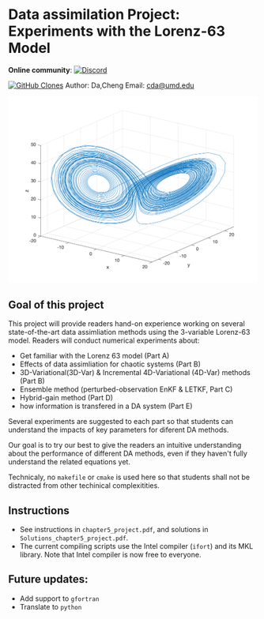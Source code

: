 # Data assimilation Project: Experiments with the Lorenz-63 Model
**Online community**: [![Discord](https://img.shields.io/discord/1129502879477141528?logo=Discord)](https://discord.gg/FdFFUy9Zcc)

[![GitHub Clones](https://img.shields.io/badge/dynamic/json?color=blue&label=Unique%20clone%20since%2009/13/2023&query=uniques&url=https://gist.githubusercontent.com/cd10kfsu/051e274b67a31213c141f10eee1fff30/raw/clone.json&logo=github)](https://github.com/MShawon/github-clone-count-badge)
Author: Da,Cheng     Email: cda@umd.edu

![banner](banner_l63.png)


## Goal of this project
This project will provide readers hand-on experience working on several state-of-the-art data assimliation methods using the 3-variable Lorenz-63 model. Readers will conduct numerical experiments about:
- Get familiar with the Lorenz 63 model (Part A)
- Effects of data assimliation for chaotic systems (Part B)
- 3D-Variational(3D-Var) & Incremental 4D-Variational (4D-Var) methods (Part B)
- Ensemble method (perturbed-observation EnKF & LETKF, Part C)
- Hybrid-gain method (Part D)
- how information is transfered in a DA system (Part E)

Several experiments are suggested to each part so that students can understand the impacts of key parameters for diferent DA methods. 

Our goal is to try our best to give the readers an intuitive understanding about the performance of different DA methods, even if they haven't fully understand the related equations yet. 

Technicaly, no `makefile` or `cmake` is used here so that students shall not be distracted from other techinical complexitities. 

## Instructions
- See instructions in `chapter5_project.pdf`, and solutions in `Solutions_chapter5_project.pdf`.
- The current compiling scripts use the Intel compiler (`ifort`) and its MKL library. Note that Intel compiler is now free to everyone. 

## Future updates:
- Add support to `gfortran`
- Translate to `python`
